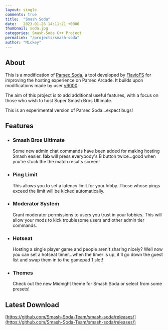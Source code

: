 ```yaml
---
layout: single
comments: true
title:  "Smash Soda"
date:   2023-01-26 14:11:21 +0000
thumbnail: soda.jpg
categories: Smash-Soda C++ Project
permalink: "/projects/smash-soda"
author: "Mickey"
---
```


## About

This is a modification of <a href="https://github.com/FlavioFS/">Parsec Soda</a>, a tool developed by <a href="https://github.com/FlavioFS/">FlavioFS</a> for improving the hosting experience on Parsec Arcade. It builds upon modifications made by user <a href="https://github.com/v6ooo/">v6000</a>.

The aim of this project is to add additional useful features, with a focus on those who wish to host Super Smash Bros Ultimate.

This is an experimental version of Parsec Soda...expect bugs!

## Features

* ### Smash Bros Ultimate

    Some new admin chat commands have been added for making hosting Smash easier. **!bb** will press everybody's B button twice...good when you're stuck the the match results screen!

* ### Ping Limit

    This allows you to set a latency limit for your lobby. Those whose pings exceed the limit will be kicked automatically.

* ### Moderator System

    Grant moderator permissions to users you trust in your lobbies. This will allow your mods to kick troublesome users and other admin tier commands.

* ### Hotseat

    Hosting a single player game and people aren't sharing nicely? Well now you can set a hotseat timer...when the timer is up, it'll go down the guest list and swap them in to the gamepad 1 slot!


* ### Themes

    Check out the new Midnight theme for Smash Soda or select from some presets!

## Latest Download

[https://github.com/Smash-Soda-Team/smash-soda/releases/](https://github.com/Smash-Soda-Team/smash-soda/releases/)